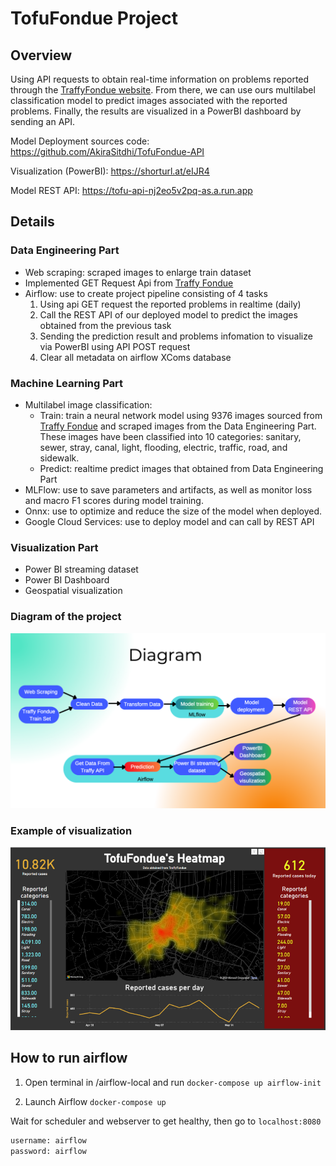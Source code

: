 # TofuFondue Project

## Overview
Using API requests to obtain real-time information on problems reported through the [TraffyFondue website](https://www.traffy.in.th/?page_id=4434). From there, we can use ours multilabel classification model to predict images associated with the reported problems. Finally, the results are visualized in a PowerBI dashboard by sending an API.

Model Deployment sources code: https://github.com/AkiraSitdhi/TofuFondue-API

Visualization (PowerBI): https://shorturl.at/eIJR4

Model REST API: https://tofu-api-nj2eo5v2pq-as.a.run.app

## Details
### Data Engineering Part
- Web scraping: scraped images to enlarge train dataset
- Implemented GET Request Api from [Traffy Fondue](https://www.traffy.in.th/?page_id=27351)
- Airflow: use to create project pipeline consisting of 4 tasks
  1. Using api GET request the reported problems in realtime (daily) 
  2. Call the REST API of our deployed model to predict the images obtained from the previous task
  3. Sending the prediction result and problems infomation to visualize via PowerBI using API POST request
  4. Clear all metadata on airflow XComs database

### Machine Learning Part
- Multilabel image classification: 
  - Train: train a neural network model using 9376 images sourced from [Traffy Fondue](https://www.traffy.in.th/?page_id=27351) and scraped images from the Data Engineering Part. These images have been classified into 10 categories: sanitary, sewer, stray, canal, light, flooding, electric, traffic, road, and sidewalk.
  - Predict: realtime predict images that obtained from Data Engineering Part
- MLFlow: use to save parameters and artifacts, as well as monitor loss and macro F1 scores during model training.
- Onnx: use to optimize and reduce the size of the model when deployed.
- Google Cloud Services: use to deploy model and can call by REST API

### Visualization Part
- Power BI streaming dataset
- Power BI Dashboard
- Geospatial visualization

### Diagram of the project
![alt_text](Project_diagram.png)

### Example of visualization
![alt_text](Visualization.png)

## How to run airflow
1. Open terminal in /airflow-local and run `docker-compose up airflow-init`

2. Launch Airflow `docker-compose up`

Wait for scheduler and webserver to get healthy, then go to `localhost:8080` 

```python
username: airflow
password: airflow
```
